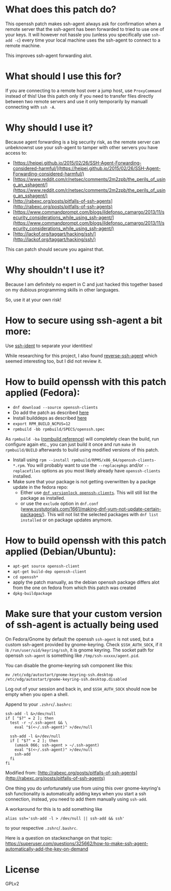 # What does this patch do?
This openssh patch makes ssh-agent always ask for confirmation when a remote server that the ssh-agent has been forwarded to tried to use one of your keys.
It will however not hassle you (unless you specifically use `ssh-add -c`) every time your local machine uses the ssh-agent to connect to a remote machine.

This improves ssh-agent forwarding alot.

# What should I use this for?
If you are connecting to a remote host over a jump host, use `ProxyCommand` instead of this!
Use this patch only if you need to transfer files directly between two remote servers and use it only temporarily by manuall connecting with `ssh -A`.

# Why should I use it?
Because agent forwarding is a big security risk, as the remote server can unbeknownst use your ssh-agent to tamper with other servers you have access to:

 * [https://heipei.github.io/2015/02/26/SSH-Agent-Forwarding-considered-harmful/](https://heipei.github.io/2015/02/26/SSH-Agent-Forwarding-considered-harmful/)
 * [https://www.reddit.com/r/netsec/comments/2m2zpb/the_perils_of_using_an_sshagent/](https://www.reddit.com/r/netsec/comments/2m2zpb/the_perils_of_using_an_sshagent/)
 * [http://rabexc.org/posts/pitfalls-of-ssh-agents](http://rabexc.org/posts/pitfalls-of-ssh-agents)
 * [https://www.commandprompt.com/blogs/ildefonso_camargo/2013/11/security_considerations_while_using_ssh-agent/](https://www.commandprompt.com/blogs/ildefonso_camargo/2013/11/security_considerations_while_using_ssh-agent/)
 * [http://lackof.org/taggart/hacking/ssh/](http://lackof.org/taggart/hacking/ssh/)

This can patch should secure you against that.

# Why shouldn't I use it?
Because I am definitely no expert in C and just hacked this together based on my dubious programming skills in other languages.

So, use it at your own risk!

# How to secure using ssh-agent a bit more:
Use [ssh-ident](https://github.com/ccontavalli/ssh-ident) to separate your identities!

While researching for this project, I also found [reverse-ssh-agent](https://github.com/ewindisch/reverse-ssh-agent) which seemed interesting too, but I did not review it.

# How to build openssh with this patch applied (Fedora):
  * `dnf download --source openssh-clients`
  * Do add the patch as described [here](https://unix.stackexchange.com/questions/16904/how-to-unpack-modify-rebuild-and-install-a-srpm)
  * Install builddeps as described [here](https://stackoverflow.com/questions/13227162/automatically-install-build-dependencies-prior-to-building-an-rpm-package)
  * `export RPM_BUILD_NCPUS=12`
  * `rpmbuild -bb rpmbuild/SPECS/openssh.spec`

As `rpmbuild -ba` ([rpmbuild reference](http://www.rpm.org/max-rpm-snapshot/ch-rpm-b-command.html)) will completely clean the build, run configure again etc., you can just build it once and run `make` in `rpmbuild/BUILD` afterwards to build using modified versions of this patch.

  * Install using `rpm --install rpmbuild/RPMS/x86_64/openssh-clients-*.rpm`. You will probably want to use the `--replacepkgs` and/or `--replacefiles` options as you most likely already have `openssh-clients` installed.
  * Make sure that your package is not getting overwritten by a packge update in the fedora repo: 
    * Either use [`dnf versionlock openssh-clients`](https://dnf-plugins-extras.readthedocs.org/en/latest/versionlock.html). This will still list the package as installed.
    * or use the `exclude` option in `dnf.conf` (www.systutorials.com/1661/making-dnf-yum-not-update-certain-packages/). This will not list the selected packages with `dnf list installed` or on package updates anymore.

# How to build openssh with this patch applied (Debian/Ubuntu):
  * `apt-get source openssh-client`
  * `apt-get build-dep openssh-client`
  * `cd openssh*`
  * apply the patch manually, as the debian openssh package differs alot from the one on fedora from which this patch was created
  * `dpkg-buildpackage`

# Make sure that your custom version of ssh-agent is actually being used
On Fedora/Gnome by default the openssh `ssh-agent` is not used, but a custom ssh-agent provided by gnome-keyring. Check `$SSH_AUTH_SOCK`, if it is `/run/user/uid/keyring/ssh`, it is gnome keyring. The socket path for openssh `ssh-agent` is something like `/tmp/ssh-xxxxx/agent.pid`.

You can disable the gnome-keyring ssh component like this:

```
mv /etc/xdg/autostart/gnome-keyring-ssh.desktop /etc/xdg/autostart/gnome-keyring-ssh.desktop.disabled
```

Log out of your session and back in, and `$SSH_AUTH_SOCK` should now be empty when you open a shell.

Append to your `.zshrc`/`.bashrc`:
```
ssh-add -l &>/dev/null
if [ "$?" = 2 ]; then
  test -r ~/.ssh-agent && \
    eval "$(<~/.ssh-agent)" >/dev/null

  ssh-add -l &>/dev/null
  if [ "$?" = 2 ]; then
    (umask 066; ssh-agent > ~/.ssh-agent)
    eval "$(<~/.ssh-agent)" >/dev/null
    ssh-add
  fi
fi
```

Modified from: [http://rabexc.org/posts/pitfalls-of-ssh-agents](http://rabexc.org/posts/pitfalls-of-ssh-agents)

One thing you do unfortunately use from using this over gnome-keyring's ssh functionality is automatically adding keys when you start a ssh connection, instead, you need to add them manually using `ssh-add`.

A workaround for this is to add something like

    alias ssh='ssh-add -l > /dev/null || ssh-add && ssh'

to your respective `.zshrc`/`.bashrc`.

Here is a question on stackexchange on that topic: https://superuser.com/questions/325662/how-to-make-ssh-agent-automatically-add-the-key-on-demand

# License
GPLv2
